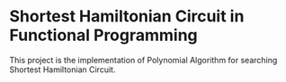 # Shortest Hamiltonian Circuit in Functional Programming
This project is the implementation of Polynomial Algorithm for searching Shortest Hamiltonian Circuit.
